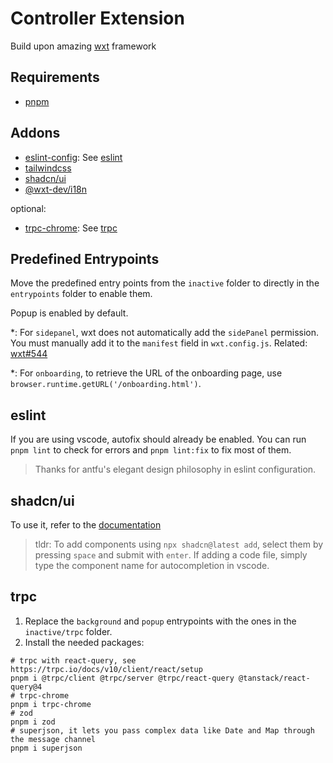 # Controller Extension

Build upon amazing [wxt](wxt.dev) framework

## Requirements

- [pnpm](https://pnpm.io)

## Addons

- [eslint-config](https://github.com/antfu/eslint-config): See [eslint](#eslint)
- [tailwindcss](https://tailwindcss.com)
- [shadcn/ui](https://ui.shadcn.com)
- [@wxt-dev/i18n](https://wxt.dev/guide/i18n/introduction)

optional:

- [trpc-chrome](https://github.com/jlalmes/trpc-chrome): See [trpc](#trpc)

## Predefined Entrypoints

Move the predefined entry points from the `inactive` folder to directly in the `entrypoints` folder to enable them.

Popup is enabled by default.

*: For `sidepanel`, wxt does not automatically add the `sidePanel` permission. You must manually add it to the `manifest` field in `wxt.config.js`. Related: [wxt#544](https://github.com/wxt-dev/wxt/issues/544)

*: For `onboarding`, to retrieve the URL of the onboarding page, use `browser.runtime.getURL('/onboarding.html')`.

## eslint

If you are using vscode, autofix should already be enabled. You can run `pnpm lint` to check for errors and `pnpm lint:fix` to fix most of them.

> Thanks for antfu's elegant design philosophy in eslint configuration.

## shadcn/ui

To use it, refer to the [documentation](https://ui.shadcn.com/docs/cli#add)

> tldr: To add components using `npx shadcn@latest add`, select them by pressing `space` and submit with `enter`. If adding a code file, simply type the component name for autocompletion in vscode.

## trpc

1. Replace the `background` and `popup` entrypoints with the ones in the `inactive/trpc` folder.
2. Install the needed packages:

```shell
# trpc with react-query, see https://trpc.io/docs/v10/client/react/setup
pnpm i @trpc/client @trpc/server @trpc/react-query @tanstack/react-query@4
# trpc-chrome
pnpm i trpc-chrome
# zod
pnpm i zod
# superjson, it lets you pass complex data like Date and Map through the message channel
pnpm i superjson
```
